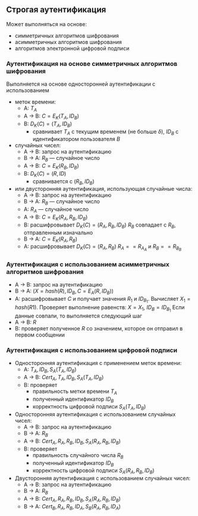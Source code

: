## Строгая аутентификация

Может выполняться на основе:

- симметричных алгоритмов шифрования
- асимметричных алгоритмов шифрования
- алгоритмов электронной цифровой подписи

### Аутентификация на основе симметричных алгоритмов шифрования

Выполняется на основе односторонней аутентификации с использованием

- меток времени:
    - A: $T_A$
    - A → B: $C=E_K(T_A, ID_B)$
    - B: $D_K(C) = (T_A, ID_B)$
	    - сравнивает $T_A$ с текущим временем (не больше $\delta$), $ID_B$ с идентификатором пользователя $B$
- случайных чисел:
    - A → B: запрос на аутентификацию
    - B → A: $R_B$ — случайное число
    - A → B: $C=E_K(R_B, ID_B)$
    - B: $D_K(C)=(R, ID)$
	    - сравнивается с $(R_B, ID_B)$
- или двусторонняя аутентификация, использующая случайные числа:
    - A → B: запрос на аутентификацию
    - B → A: $R_B$ — случайное число
    - A: $R_A$ — случайное число
    - A → B: $C = E_K(R_A, R_B, ID_B)$
    - B: расшифровывает $D_K(C)=(R_A, R_B, ID_B)$ $R_B$ совпадает с $R_B$, отправленным изначально
    - B → A: $C = E_K(R_A, R_B)$
    - A: расшифровывает $D_K(C)=(R_A, R_B)$ $R_A == R_{A_A}$ и $R_B == R_{B_B}$

### Аутентификация с использованием асимметричных алгоритмов шифрования

- A → B: запрос на аутентификацию
- B → A: $(X = hash(R), ID_B, C=E_A(R, ID_B))$
- A: расшифровывает $C$ и получает значения $R_1$ и $ID_{B_1}$. Вычисляет $X_1 = hash(R1)$. Проверяет выполнение равенств: $X=X_1$, $ID_B = ID_{B_1}$ Если данные совпали, то выполняется следующий шаг
- A → B: $R$
- B: проверяет полученное $R$ со значением, которое он отправил в первом сообщении

### Аутентификация с использованием цифровой подписи

- Односторонняя аутентификация с применением меток времени:
    - A: $T_A, ID_B, S_A(T_A, ID_B)$
    - A → B: $Cert_A, T_A, ID_B, S_A(T_A, ID_B)$
    - B: проверяет
	    - правильность метки времени $T_A$
	    - полученный идентификатор $ID_B$
	    - корректность цифровой подписи $S_A(T_A, ID_B)$
- Односторонняя аутентификация с использованием случайных чисел:
    - A → B: запрос на аутентификацию
    - B → A: $R_B$
    - A → B: $Cert_A, R_A, R_B, ID_B, S_A(R_A, R_B, ID_B)$
    - B: проверяет
	    - правильность случайного числа $R_B$
	    - полученный идентификатор $ID_B$
	    - корректность цифровой подписи $S_A(R_A, R_B, ID_B)$
- Двусторонняя аутентификация с использованием случайных чисел:
    - A → В: запрос на аутентификацию
    - B → A: $R_B$
    - A → B: $Cert_A, R_A, R_B, ID_B, S_A(R_A, R_B, ID_B)$
    - B → A: $Cert_B, R_A, R_B, ID_A, S_B(R_A, R_B, ID_A)$